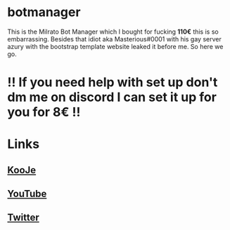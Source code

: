 # botmanager

This is the Milrato Bot Manager which I bought for fucking <b>110€</b> this is so embarrassing. Besides that idiot aka Masterious#0001 with his gay server azury with the bootstrap template website leaked it before me.
So here we go.


<h1>!! If you need help with set up don't dm me on discord I can set it up for you for 8€ !!</h1>
<h1>Links</h1>
<h2><a href="https://discord.gg/kooje">KooJe</h2>
<h2><a href="https://www.youtube.com/channel/UCztJijgov0flzyY-jFnyyGQ">YouTube</h2>
<h2><a href="https://twitter.com/protyook">Twitter</h2>
